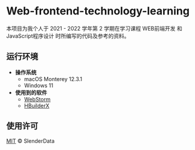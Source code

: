 # Web-frontend-technology-learning

本项目为我个人于 2021 - 2022 学年第 2 学期在学习课程 WEB前端开发 和 JavaScript程序设计 时所编写的代码及参考的资料。

## 运行环境

- **操作系统**
  - macOS Monterey 12.3.1
  - Windows 11
- **使用到的软件**
  - [WebStorm](https://www.jetbrains.com/webstorm/)
  - [HBuilderX](https://www.dcloud.io/hbuilderx.html)

## 使用许可

[MIT](LICENSE) © SlenderData
